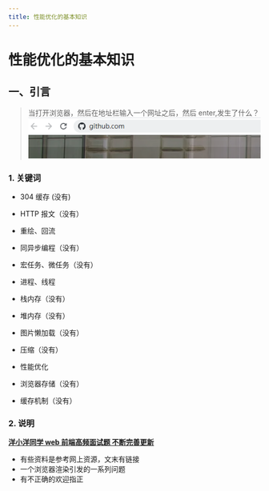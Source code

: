 ```yaml
---
title: 性能优化的基本知识
---
```


# 性能优化的基本知识

## 一、引言

> 当打开浏览器，然后在地址栏输入一个网址之后，然后 enter,发生了什么？
> ![20200407214919](https://raw.githubusercontent.com/yayxs/Pics/master/img/20200407214919.png)

### 1. 关键词

- 304 缓存 (没有)
- HTTP 报文（没有）
- 重绘、回流
- 同异步编程（没有）

- 宏任务、微任务（没有）
- 进程、线程
- 栈内存（没有）
- 堆内存（没有）
- 图片懒加载（没有）
- 压缩（没有）
- 性能优化
- 浏览器存储（没有）
- 缓存机制（没有）

### 2. 说明

[**洋小洋同学 web 前端高频面试题 不断完善更新**](https://top-fe-iqa.netlify.app/)

- 有些资料是参考网上资源，文末有链接
- 一个浏览器渲染引发的一系列问题
- 有不正确的欢迎指正
